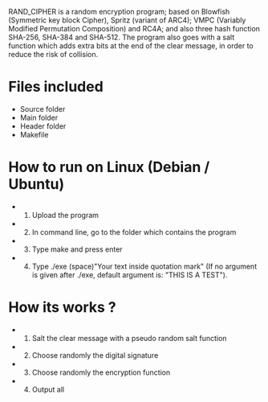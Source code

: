 RAND_CIPHER is a random encryption program; based on Blowfish (Symmetric key block Cipher), Spritz (variant of ARC4); VMPC (Variably Modified Permutation Composition) and RC4A; and also three hash function SHA-256, SHA-384 and SHA-512. The program also goes with a salt function which adds extra bits at the end of the clear message, in order to reduce the risk of collision.

# Files included
- Source folder  
- Main folder
- Header folder
- Makefile

# How to run on Linux (Debian / Ubuntu)
- 1) Upload the program
- 2) In command line, go to the folder which contains the program
- 3) Type make and press enter
- 4) Type ./exe (space)"Your text inside quotation mark" (If no argument is given after ./exe, default argument is: "THIS IS A TEST").

# How its works ?
- 1) Salt the clear message with a pseudo random salt function
- 2) Choose randomly the digital signature
- 3) Choose randomly the encryption function
- 4) Output all
